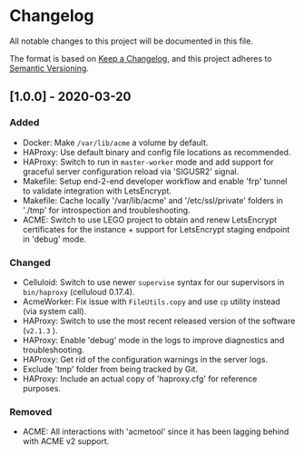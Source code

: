 # Changelog

All notable changes to this project will be documented in this file.

The format is based on [Keep a Changelog](https://keepachangelog.com/en/1.0.0/),
and this project adheres to [Semantic Versioning](https://semver.org/spec/v2.0.0.html).

## [1.0.0] - 2020-03-20
### Added
- Docker: Make `/var/lib/acme` a volume by default.
- HAProxy: Use default binary and config file locations as recommended.
- HAProxy: Switch to run in `master-worker` mode and add support for graceful server configuration reload via 'SIGUSR2' signal.
- Makefile: Setup end-2-end developer workflow and enable 'frp' tunnel to validate integration with LetsEncrypt.
- Makefile: Cache locally '/var/lib/acme' and '/etc/ssl/private' folders in './tmp' for introspection and troubleshooting.
- ACME: Switch to use LEGO project to obtain and renew LetsEncrypt certificates for the instance + support for LetsEncrypt staging endpoint in 'debug' mode.

### Changed
- Celluloid: Switch to use newer `supervise` syntax for our supervisors in `bin/haproxy` (celluloud 0.17.4).
- AcmeWorker: Fix issue with `FileUtils.copy` and use `cp` utility instead (via system call).
- HAProxy: Switch to use the most recent released version of the software (`v2.1.3` ).
- HAProxy: Enable 'debug' mode in the logs to improve diagnostics and troubleshooting.
- HAProxy: Get rid of the configuration warnings in the server logs.
- Exclude 'tmp' folder from being tracked by Git.
- HAProxy: Include an actual copy of 'haproxy.cfg' for reference purposes.

### Removed
- ACME: All interactions with 'acmetool' since it has been lagging behind with ACME v2 support.
